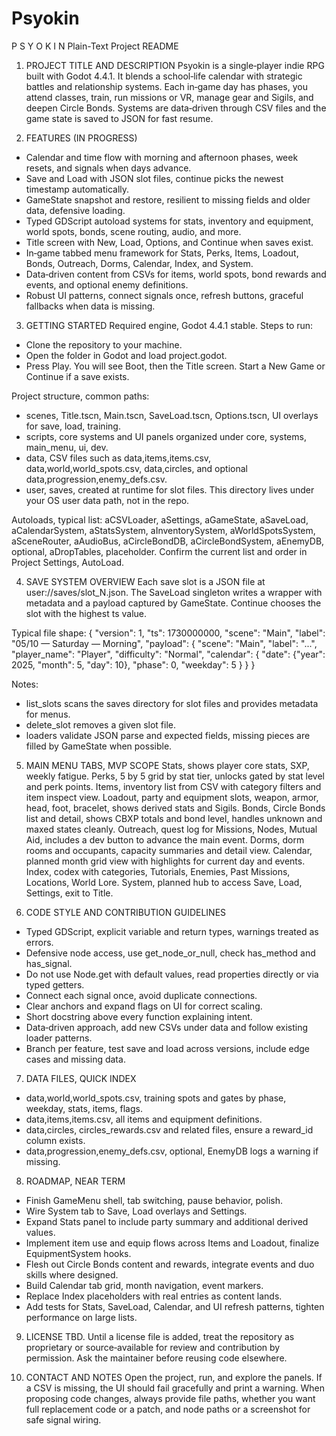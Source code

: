 # Psyokin

P S Y O K I N
Plain-Text Project README

1) PROJECT TITLE AND DESCRIPTION
Psyokin is a single‑player indie RPG built with Godot 4.4.1. It blends a school‑life calendar with strategic battles and relationship systems. Each in‑game day has phases, you attend classes, train, run missions or VR, manage gear and Sigils, and deepen Circle Bonds. Systems are data‑driven through CSV files and the game state is saved to JSON for fast resume.

2) FEATURES (IN PROGRESS)
* Calendar and time flow with morning and afternoon phases, week resets, and signals when days advance.
* Save and Load with JSON slot files, continue picks the newest timestamp automatically.
* GameState snapshot and restore, resilient to missing fields and older data, defensive loading.
* Typed GDScript autoload systems for stats, inventory and equipment, world spots, bonds, scene routing, audio, and more.
* Title screen with New, Load, Options, and Continue when saves exist.
* In‑game tabbed menu framework for Stats, Perks, Items, Loadout, Bonds, Outreach, Dorms, Calendar, Index, and System.
* Data‑driven content from CSVs for items, world spots, bond rewards and events, and optional enemy definitions.
* Robust UI patterns, connect signals once, refresh buttons, graceful fallbacks when data is missing.

3) GETTING STARTED
Required engine, Godot 4.4.1 stable.
Steps to run:
* Clone the repository to your machine.
* Open the folder in Godot and load project.godot.
* Press Play. You will see Boot, then the Title screen. Start a New Game or Continue if a save exists.

Project structure, common paths:
* scenes, Title.tscn, Main.tscn, SaveLoad.tscn, Options.tscn, UI overlays for save, load, training.
* scripts, core systems and UI panels organized under core, systems, main_menu, ui, dev.
* data, CSV files such as data,items,items.csv, data,world,world_spots.csv, data,circles, and optional data,progression,enemy_defs.csv.
* user, saves, created at runtime for slot files. This directory lives under your OS user data path, not in the repo.

Autoloads, typical list:
aCSVLoader, aSettings, aGameState, aSaveLoad, aCalendarSystem, aStatsSystem, aInventorySystem, aWorldSpotsSystem, aSceneRouter, aAudioBus, aCircleBondDB, aCircleBondSystem, aEnemyDB, optional, aDropTables, placeholder.
Confirm the current list and order in Project Settings, AutoLoad.

4) SAVE SYSTEM OVERVIEW
Each save slot is a JSON file at user://saves/slot_N.json. The SaveLoad singleton writes a wrapper with metadata and a payload captured by GameState. Continue chooses the slot with the highest ts value.

Typical file shape:
{
  "version": 1,
  "ts": 1730000000,
  "scene": "Main",
  "label": "05/10 — Saturday — Morning",
  "payload": {
    "scene": "Main",
    "label": "...",
    "player_name": "Player",
    "difficulty": "Normal",
    "calendar": {
      "date": {"year": 2025, "month": 5, "day": 10},
      "phase": 0,
      "weekday": 5
    }
  }
}

Notes:
* list_slots scans the saves directory for slot files and provides metadata for menus.
* delete_slot removes a given slot file.
* loaders validate JSON parse and expected fields, missing pieces are filled by GameState when possible.

5) MAIN MENU TABS, MVP SCOPE
Stats, shows player core stats, SXP, weekly fatigue.
Perks, 5 by 5 grid by stat tier, unlocks gated by stat level and perk points.
Items, inventory list from CSV with category filters and item inspect view.
Loadout, party and equipment slots, weapon, armor, head, foot, bracelet, shows derived stats and Sigils.
Bonds, Circle Bonds list and detail, shows CBXP totals and bond level, handles unknown and maxed states cleanly.
Outreach, quest log for Missions, Nodes, Mutual Aid, includes a dev button to advance the main event.
Dorms, dorm rooms and occupants, capacity summaries and detail view.
Calendar, planned month grid view with highlights for current day and events.
Index, codex with categories, Tutorials, Enemies, Past Missions, Locations, World Lore.
System, planned hub to access Save, Load, Settings, exit to Title.

6) CODE STYLE AND CONTRIBUTION GUIDELINES
* Typed GDScript, explicit variable and return types, warnings treated as errors.
* Defensive node access, use get_node_or_null, check has_method and has_signal.
* Do not use Node.get with default values, read properties directly or via typed getters.
* Connect each signal once, avoid duplicate connections.
* Clear anchors and expand flags on UI for correct scaling.
* Short docstring above every function explaining intent.
* Data‑driven approach, add new CSVs under data and follow existing loader patterns.
* Branch per feature, test save and load across versions, include edge cases and missing data.

7) DATA FILES, QUICK INDEX
* data,world,world_spots.csv, training spots and gates by phase, weekday, stats, items, flags.
* data,items,items.csv, all items and equipment definitions.
* data,circles, circles_rewards.csv and related files, ensure a reward_id column exists.
* data,progression,enemy_defs.csv, optional, EnemyDB logs a warning if missing.

8) ROADMAP, NEAR TERM
* Finish GameMenu shell, tab switching, pause behavior, polish.
* Wire System tab to Save, Load overlays and Settings.
* Expand Stats panel to include party summary and additional derived values.
* Implement item use and equip flows across Items and Loadout, finalize EquipmentSystem hooks.
* Flesh out Circle Bonds content and rewards, integrate events and duo skills where designed.
* Build Calendar tab grid, month navigation, event markers.
* Replace Index placeholders with real entries as content lands.
* Add tests for Stats, SaveLoad, Calendar, and UI refresh patterns, tighten performance on large lists.

9) LICENSE
TBD. Until a license file is added, treat the repository as proprietary or source‑available for review and contribution by permission. Ask the maintainer before reusing code elsewhere.

10) CONTACT AND NOTES
Open the project, run, and explore the panels. If a CSV is missing, the UI should fail gracefully and print a warning. When proposing code changes, always provide file paths, whether you want full replacement code or a patch, and node paths or a screenshot for safe signal wiring.
